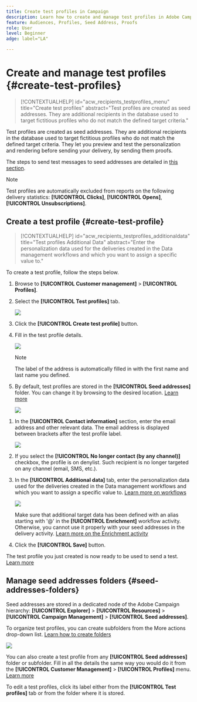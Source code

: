 ```yaml
---
title: Create test profiles in Campaign
description: Learn how to create and manage test profiles in Adobe Campaign
feature: Audiences, Profiles, Seed Address, Proofs
role: User
level: Beginner
adge: label="LA"

---
```

# Create and manage test profiles {#create-test-profiles}

>[!CONTEXTUALHELP]
>id="acw_recipients_testprofiles_menu"
>title="Create test profiles"
>abstract="Test profiles are created as seed addresses. They are additional recipients in the database used to target fictitious profiles who do not match the defined target criteria."

Test profiles are created as seed addresses. They are additional recipients in the database used to target fictitious profiles who do not match the defined target criteria. They let you preview and test the personalization and rendering before sending your delivery, by sending them proofs.

<!--Learn more on test profiles in the [Campaign v8 (client console) documentation](https://experienceleague.adobe.com/docs/campaign/campaign-v8/audience/add-profiles/test-profiles.html){target="_blank"}.-->

The steps to send test messages to seed addresses are detailed in [this section](../preview-test/test-deliveries.md#test-profiles).

>[!NOTE]
>
>Test profiles are automatically excluded from reports on the following delivery statistics: **[!UICONTROL Clicks]**, **[!UICONTROL Opens]**, **[!UICONTROL Unsubscriptions]**.

## Create a test profile {#create-test-profile}

>[!CONTEXTUALHELP]
>id="acw_recipients_testprofiles_additionaldata"
>title="Test profiles Additional Data"
>abstract="Enter the personalization data used for the deliveries created in the Data management workflows and which you want to assign a specific value to."

To create a test profile, follow the steps below.

1. Browse to **[!UICONTROL Customer management]** > **[!UICONTROL Profiles]**.

1. Select the **[!UICONTROL Test profiles]** tab.

    ![](assets/test-profile-list.png)

1. Click the **[!UICONTROL Create test profile]** button.

1. Fill in the test profile details. <!--Most of the fields are the same as when creating profiles. [Learn more]-->

    ![](assets/test-profile-details.png)

    >[!NOTE]
    >
    >The label of the address is automatically filled in with the first name and last name you defined.

1. By default, test profiles are stored in the **[!UICONTROL Seed addresses]** folder. You can change it by browsing to the desired location. [Learn more](#seed-addresses-folders)

    ![](assets/test-profile-folder.png)

<!--
You do not need to enter all fields of each tab when creating a seed address. Missing personalization elements are entered randomly during delivery analysis. (Not valid?)
-->

1. In the **[!UICONTROL Contact information]** section, enter the email address and other relevant data. The email address is displayed between brackets after the test profile label.

    ![](assets/test-profile-address.png)

1. If you select the **[!UICONTROL No longer contact (by any channel)]** checkbox, the profile is on denylist. Such recipient is no longer targeted on any channel (email, SMS, etc.).

1. In the **[!UICONTROL Additional data]** tab, enter the personalization data used for the deliveries created in the Data management workflows and which you want to assign a specific value to. [Learn more on workflows](../workflows/gs-workflows.md)

    ![](assets/test-profile-additional-data.png)
    
   Make sure that additional target data has been defined with an alias starting with '@' in the **[!UICONTROL Enrichment]** workflow activity. Otherwise, you cannot use it properly with your seed addresses in the delivery activity. [Learn more on the Enrichment activity](v8/workflows/activities/enrichment.md)

1. Click the **[!UICONTROL Save]** button.

The test profile you just created is now ready to be used to send a test. [Learn more](../preview-test/test-deliveries.md#test-profiles)

<!--Use test profiles in Direct mail? cf v7/v8-->

## Manage seed addresses folders {#seed-addresses-folders}

Seed addresses are stored in a dedicated node of the Adobe Campaign hierarchy: **[!UICONTROL Explorer]** > **[!UICONTROL Resources]** > **[!UICONTROL Campaign Management]** > **[!UICONTROL Seed addresses]**.

To organize test profiles, you can create subfolders from the More actions drop-down list. [Learn how to create folders](../get-started/permissions.md#folders)

![](assets/test-profile-sub-folders.png)

You can also create a test profile from any **[!UICONTROL Seed addresses]** folder or subfolder. Fill in all the details the same way you would do it from the **[!UICONTROL Customer Management]** > **[!UICONTROL Profiles]** menu. [Learn more](#create-test-profile)

To edit a test profiles, click its label either from the **[!UICONTROL Test profiles]** tab or from the folder where it is stored.


